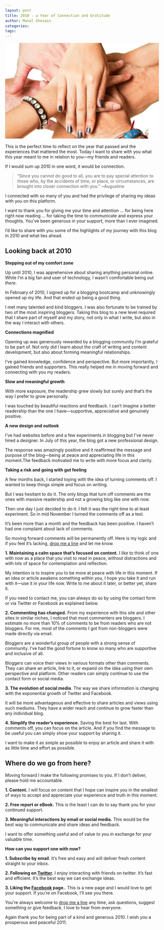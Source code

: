 ```yaml
---
layout: post
title: 2010 - a Year of Connection and Gratitude
author: Manal Ghosain
categories:
tags:
---
```


![Connection](/images/promise.jpg)

This is the perfect time to reflect on the year that passed and the experiences that mattered the most. Today I want to share with you what this year meant to me in relation to you—my friends and readers. 

If I would sum up 2010 in one word, it would be connection. 

> “Since you cannot do good to all, you are to pay special attention to those who, by the accidents of time, or place, or circumstances, are brought into closer connection with you.” ~Augustine

I connected with so many of you and had the privilege of sharing my ideas with you on this platform. 

I want to thank you for giving me your time and attention … for being here right now reading … for taking the time to communicate and express your thoughts. You've been generous in your support, more than I ever imagined. 

I’d like to share with you some of the highlights of my journey with this blog in 2010 and what lies ahead. 

## Looking back at 2010

**Stepping out of my comfort zone** 

Up until 2010, I was apprehensive about sharing anything personal online. While I’m a big fan and user of technology, I wasn’t comfortable being _out there_. 

In February of 2010, I signed up for a blogging bootcamp and unknowingly opened up my life. And that ended up being a good thing. 

I met many talented and kind bloggers. I was also fortunate to be trained by two of the most inspiring bloggers. Taking this blog to a new level required that I share part of myself and my story, not only in what I write, but also in the way I interact with others. 

**Connections magnified** 

Opening up was generously rewarded by a blogging community I’m grateful to be part of. Not only did I learn about the craft of writing and content development, but also about forming meaningful relationships. 

I’ve gained knowledge, confidence and perspective. But more importantly, I gained friends and supporters. This really helped me in moving forward and connecting with you my readers. 

**Slow and meaningful growth** 

With more exposure, the readership grew slowly but surely and that’s the way I prefer to grow personally. 

I was touched by beautiful reactions and feedback. I can’t imagine a better readership than the one I have—supportive, appreciative and genuinely positive. 

**A new design and outlook**

I’ve had websites before and a few experiments in blogging but I've never hired a designer. In July of this year, the blog got a new professional design. 

The response was amazingly positive and it reaffirmed the message and purpose of the blog—being at peace and appreciating life in this moment.The feedback motivated me to write with more focus and clarity. 

**Taking a risk and going with gut feeling** 

A few months back, I started toying with the idea of turning comments off. I wanted to keep things simple and focus on writing. 

But I was hesitant to do it. The only blogs that turn off comments are the ones with massive readership and not a growing blog like one with now. 

Then one day I just decided to do it. I felt it was the right time to at least experiment. So in mid November I turned the comments off as a test. 

It’s been more than a month and the feedback has been positive. I haven’t had one complaint about lack of comments. 

So moving forward comments will be permanently off. Here is my logic and if you feel it’s lacking, [drop me a line](/contact/) and let me know.

**1. Maintaining a calm space that’s focused on content.** I like to think of one with now as a place that you visit to read in peace, without distractions and with lots of space for contemplation and reflection. 

My intention is to inspire you to be more at peace with life in this moment. If an idea or article awakens something within you, I hope you take it and run with it—use it in your life now. Write to me about it later, or better yet, share it. 

If you need to contact me, you can always do so by using the contact form or via Twitter or Facebook as explained below. 

**2. Commenting has changed.** From my experience with this site and other sites in similar niches, I noticed that most commenters are bloggers. I estimate no more than 10% of comments to be from readers who are not bloggers. For me, most of the comments I got from non-bloggers were made directly via email. 

Bloggers are a wonderful group of people with a strong sense of community. I’ve had the good fortune to know so many who are supportive and inclusive of all. 

Bloggers can voice their views in various formats other than comments. They can share an article, link to it, or expand on the idea using their own perspective and platform. Other readers can simply continue to use the contact form or social media. 

**3. The evolution of social media**. The way we share information is changing with the exponential growth of Twitter and Facebook. 

It will be more advantageous and effective to share articles and views using such mediums. They have a wider reach and continue to grow faster than any individual blog. 

**4. Simplify the reader’s experience.** Saving the best for last. With comments off, you can focus on the article. And if you find the message to be useful you can simply show your support by sharing it. 

I want to make it as simple as possible to enjoy an article and share it with as little time and effort as possible. 

## Where do we go from here?

Moving forward I make the following promises to you. If I don’t deliver, please hold me accountable. 

**1. Content.** I will focus on content that I hope can inspire you in the smallest of ways to accept and appreciate your experience and truth in this moment. 

**2. Free report or eBook.** This is the least I can do to say thank you for your continued support. 

**3. Meaningful interactions by email or social media.** This would be the best way to communicate and share ideas and feedback. 

I want to offer something useful and of value to you in exchange for your valuable time. 

**How can you support one with now?** 

**1. Subscribe by email**. It’s free and easy and will deliver fresh content straight to your inbox. 

**2. Following on [Twitter](http://twitter.com/onewithnow).** I enjoy interacting with friends on twitter. It’s fast and efficient. It’s the best way we can exchange ideas. 

**3. Liking the [Facebook](http://www.facebook.com/onewithnow) page.**. This is a new page and I would love to get your support. If you’re on Facebook, I’ll see you there. 

You're always welcome to [drop me a line](/contact/) any time, ask questions, suggest something or give feedback. I love to hear from everyone. 

Again thank you for being part of a kind and generous 2010. I wish you a prosperous and peaceful 2011.